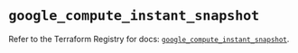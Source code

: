 # `google_compute_instant_snapshot`

Refer to the Terraform Registry for docs: [`google_compute_instant_snapshot`](https://registry.terraform.io/providers/hashicorp/google-beta/6.29.0/docs/resources/google_compute_instant_snapshot).
